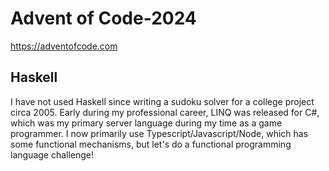# Advent of Code-2024

https://adventofcode.com

## Haskell

I have not used Haskell since writing a sudoku solver for a college project circa 2005. Early during my professional career, LINQ was released for C#, which was my primary server language during my time as a game programmer. I now primarily use Typescript/Javascript/Node, which has some functional mechanisms, but let's do a functional programming language challenge!
